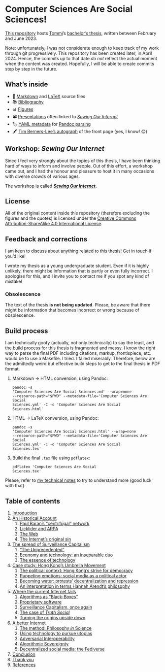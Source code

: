 # Computer Sciences Are Social Sciences!

[This repository](https://codeberg.org/tommi/csss 'csss repository on Codeberg') hosts [Tommi](https://tommi.space/home#about 'About Tommi')’s [bachelor’s thesis](https://tommi.space/csss.pdf), written between February and June 2023.

Note: unfortunately, I was not considerate enough to keep track of my work through git progressively. This repository has been created later, in April 2024. Hence, the commits up to that date *do not* reflect the actual moment when the content was created. Hopefully, I will be able to create commits step by step in the future.

## What’s inside

- 👾 [Markdown](Computer%20Sciences%20are%20Social%20Sciences.md) and [LaTeX](Computer%20Sciences%20are%20Social%20Sciences.tex) source files
- 📚 [Bibliography](Computer%20Sciences%20are%20Social%20Sciences.bib)
- 📊 [Figures](figures/)
- 📽️ [Presentations](/presentations/) often linked to [*Sewing Our Internet*](https://tommi.space/sewnet 'Sewing Our Internet, tommi.space')
- 🏷️ [YAML metadata](Computer%20Sciences%20are%20Social%20Sciences.yml) for [Pandoc parsing](#build-process)
- 🖋️ [Tim Berners-Lee’s autograph](TBL%20autograph/) of the front page (yes, I know! 😍)

## Workshop: *Sewing Our Internet*

Since I feel very strongly about the topics of this thesis, I have been thinking hard of ways to inform and involve people.
Out of this effort, a workshop came out, and I had the honour and pleasure to host it in many occasions with diverse crowds of various ages.

The workshop is called [***Sewing Our Internet***](https://tommi.space/sewnet 'Sewing our Internet, tommi.space').

## License

All of the original content inside this repository (therefore excluding the figures and the quotes) is licensed under the [Creative Commons Attribution-ShareAlike 4.0 International License](https://creativecommons.org/licenses/by-sa/4.0/).

## Feedback and corrections

I am keen to discuss about anything related to this thesis! Get in touch if you’d like!

I wrote my thesis as a young undergraduate student. Even if it is highly unlikely, there might be information that is partly or even fully incorrect. I apologise for this, and I invite you to contact me if you spot any kind of mistake!

### Obsolescence

The text of the thesis **is not being updated**. Please, be aware that there might be information that becomes incorrect or wrong because of obsolescence.

## Build process

I am technically goofy (actually, not only technically) to say the least, and the build process for this thesis is fragmented and messy. I know the right way to parse the final PDF including citations, markup, frontispiece, etc. would be to use a Makefile. I tried. I failed miserably. Therefore, below are the admittedly weird but effective build steps to get to the final thesis in PDF format.

1. Markdown → HTML conversion, using Pandoc: <pre><code>pandoc -s 'Computer Sciences Are Social Sciences.md' --wrap=none --resource-path="$PWD" --metadata-file='Computer Sciences Are Social Sciences.yml' -C -o 'Computer Sciences Are Social Sciences.html'</code></pre>
2. HTML → LaTeX conversion, using Pandoc: <pre><code>pandoc -s 'Computer Sciences Are Social Sciences.html' --wrap=none --resource-path="$PWD" --metadata-file='Computer Sciences Are Social Sciences.yml' -C -o 'Computer Sciences Are Social Sciences.tex'</code></pre>
3. Build the final `.tex` file using `pdflatex`: <pre><code>pdflatex 'Computer Sciences Are Social Sciences.tex'</code></pre>

Please, refer to [my technical notes](https://tommi.space/pandoc-workflow/ 'Academic writing with Pandoc – tommi.space') to try to understand more (good luck with that).

## Table of contents

1. [Introduction](Computer%20Sciences%20are%20Social%20Sciences.md#introduction)
1. [An Historical Account](Computer%20Sciences%20are%20Social%20Sciences.md#an-historical-account)
	1. [Paul Baran’s <q>centrifugal</q> network](Computer%20Sciences%20are%20Social%20Sciences.md#paul-barans-centrifugal-network)
	2. [Licklider and ARPA](Computer%20Sciences%20are%20Social%20Sciences.md#licklider-and-arpa)
	3. [The Web](Computer%20Sciences%20are%20Social%20Sciences.md#the-web)
	4. [The Internet’s original sin](Computer%20Sciences%20are%20Social%20Sciences.md#the-internets-original-sin)
2. [The spread of Surveillance Capitalism](Computer%20Sciences%20are%20Social%20Sciences.md#the-spread-of-surveillance-capitalism)
	1. [<q>The Unprecedented</q>](Computer%20Sciences%20are%20Social%20Sciences.md#the-unprecedented)
	2. [Economy and technology: an inseparable duo](Computer%20Sciences%20are%20Social%20Sciences.md#economy-and-technology-an-inseparable-duo)
	3. [The essence of technology](Computer%20Sciences%20are%20Social%20Sciences.md#the-essence-of-technology)
3. [Case study: Hong Kong’s Umbrella Movement](Computer%20Sciences%20are%20Social%20Sciences.md#case-study-hong-kongs-umbrella-movement)
	1. [The political context: Hong Kong’s strive for democracy](Computer%20Sciences%20are%20Social%20Sciences.md#the-political-context-hong-kongs-strive-for-democracy)
	2. [Puppeting emotions: social media as a political actor](Computer%20Sciences%20are%20Social%20Sciences.md#puppeting-emotions-social-media-as-a-political-actor)
	3. [Becoming water: protests’ decentralization and repression](Computer%20Sciences%20are%20Social%20Sciences.md#becoming-water-protests-decentralization-and-repression)
	4. [An interpretation in terms Hannah Arendt’s philosophy](Computer%20Sciences%20are%20Social%20Sciences.md#an-interpretation-in-terms-hannah-arendts-philosophy)
4. [Where the current Internet fails](Computer%20Sciences%20are%20Social%20Sciences.md#where-the-current-internet-fails)
	1. [Algorithms as <q>Black-Boxes</q>](Computer%20Sciences%20are%20Social%20Sciences.md#algorithms-as-black-boxes)
	2. [Proprietary software](Computer%20Sciences%20are%20Social%20Sciences.md#proprietary-software)
	3. [Surveillance Capitalism, once again](Computer%20Sciences%20are%20Social%20Sciences.md#surveillance-capitalism-once-again)
	4. [The case of <cite>Truth Social</cite>](Computer%20Sciences%20are%20Social%20Sciences.md#the-case-of-truth-social)
	5. [Turning the origins upside down](Computer%20Sciences%20are%20Social%20Sciences.md#turning-the-origins-upside-down)
5. [A better Internet](Computer%20Sciences%20are%20Social%20Sciences.md#a-better-internet)
	1. [The method: Philosophy *in* Science](Computer%20Sciences%20are%20Social%20Sciences.md#the-method-philosophy-in-science)
	2. [Using technology to pursue utopias](Computer%20Sciences%20are%20Social%20Sciences.md#using-technology-to-pursue-utopias)
	3. [Adversarial Interoperability](Computer%20Sciences%20are%20Social%20Sciences.md#adversarial-interoperability)
	4. [Algorithmic Sovereignty](Computer%20Sciences%20are%20Social%20Sciences.md#algorithmic-sovereignty)
	5. [Decentralized social media: the Fediverse](Computer%20Sciences%20are%20Social%20Sciences.md#decentralized-social-media-the-fediverse)
6. [Conclusion](Computer%20Sciences%20are%20Social%20Sciences.md#conclusion)
7. [Thank you](Computer%20Sciences%20are%20Social%20Sciences.md#thank-you)
8. [References](Computer%20Sciences%20are%20Social%20Sciences.md#references)
